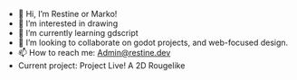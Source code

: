 - 👋 Hi, I’m Restine or Marko!
- 👀 I’m interested in drawing
- 🌱 I’m currently learning gdscript
- 💞️ I’m looking to collaborate on godot projects, and web-focused design.
- 📫 How to reach me: Admin@restine.dev
- Current project: Project Live! A 2D Rougelike

<!---
Marko-Mimir/Marko-Mimir is a ✨ special ✨ repository because its `README.md` (this file) appears on your GitHub profile.
You can click the Preview link to take a look at your changes.
--->
